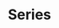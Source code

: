 ---
title: "Series"
permalink: /series/
layout: series
robots: "noindex, follow"
author_profile: false
description: Conoce las distintas series de blogs que he preparado para que conozcas el paso a paso de lo que se construye en el proceso.
---